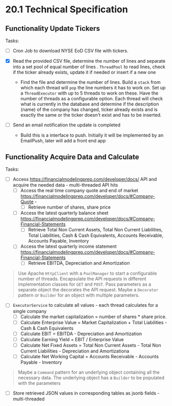 # 20.1 Technical Specification

## Functionality Update Tickers

Tasks: 
* [ ] Cron Job to download NYSE EoD CSV file with tickers.
* [X] Read the provided CSV file, determine the number of lines and separate into a set pool of equal number of lines
. `ThreadPool` to read lines, check if the ticker already exists, update it if needed or insert if a new one
    
    * Find the file and determine the number of lines. Build a `stack` from which each thread will `pop` the line numbers
    it has to work on. Set up a `ThreadExecutor` with up to 5 threads to work on these. Have the number of threads as a configurable option.
    Each thread will check what is currently in the database and determine if the description (name) of the company has changed, ticker already exists
    and is exactly the same or the ticker doesn't exist and has to be inserted. 
    
 * [ ] Send an email notification the update is completed
 
    * Build this is a interface to push. Initially it will be implemented by an EmailPush, later will add a front end app
    
## Functionality Acquire Data and Calculate
Tasks:
* [ ] Access https://financialmodelingprep.com/developer/docs/ API and acquire the needed data - multi-threaded API hits 
    * [ ] Access the real time company quote and end of market <br>
    https://financialmodelingprep.com/developer/docs/#Company-Quote -
        * [ ] Retrieve number of shares, share price 
    * [ ] Access the latest quarterly balance sheet <br> 
    https://financialmodelingprep.com/developer/docs/#Company-Financial-Statements
        * [ ] Retrieve Total Non Current Assets, Total Non Current Liabilities, 
        Total Liabilities, Cash & Cash Equivalents, Accounts Receivable, Accounts Payable, Inventory
    * [ ] Access the latest quarterly income statement <br> 
    https://financialmodelingprep.com/developer/docs/#Company-Financial-Statements
        * [ ] Retrieve EBITDA, Depreciation and Amortization
> Use Apache `HttpClient` with a `PoolManager` to start a configurable number of threads. Encapsulate the API requests
> in different implementation classes for `GET` and `POST`. Pass parameters as a separate object the decorates the API request.
> Maybe a `Decorator` pattern or `Builder` for an object with multiple parameters.
* [ ] `ExecutorService` to calculate all values - each thread calculates for a single company
    * [ ] Calculate the market capitalization = number of shares * share price.
    * [ ] Calculate Enterprise Value = Market Capitalization + Total Liabilities - Cash & Cash Equivalents
    * [ ] Calculate EBIT = EBITDA - Depreciation and Amortization
    * [ ] Calculate Earning Yield = EBIT / Enterprise Value
    * [ ] Calculate Net Fixed Assets = Total Non Current Assets - Total Non Current Liabilities - Depreciation and Amortizationa
    * [ ] Calculate Net Working Capital = Accounts Receivable - Accounts Payable - Inventory
> Maybe a `Command` pattern for an underlying object containing all the necessary data. The underlying object has a `Builder` to be populated with the parameters
* [ ] Store retrieved JSON values in corresponding tables as jsonb fields - multi-threaded

    